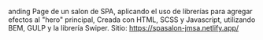 anding Page de un salon de SPA, aplicando el uso de librerías para agregar efectos al "hero" principal, Creada con HTML, SCSS y Javascript, utilizando BEM, GULP y la librería Swiper. Sitio: https://spasalon-jmsa.netlify.app/
